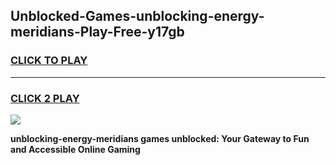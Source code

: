 
## Unblocked-Games-unblocking-energy-meridians-Play-Free-y17gb
<h3>
<a href="https://premium76.site?title=unblocking-energy-meridians&ref=19M">CLICK TO PLAY</a></h3>
<hr>

<h3>
<a href="https://premium76.site?title=unblocking-energy-meridians&ref=19M">CLICK 2 PLAY</a>
  
</h3>

<a href="https://premium76.site?title=unblocking-energy-meridians&ref=19M"><img src="https://clearcache.store/games.png"></a>


**unblocking-energy-meridians games unblocked: Your Gateway to Fun and Accessible Online Gaming**
